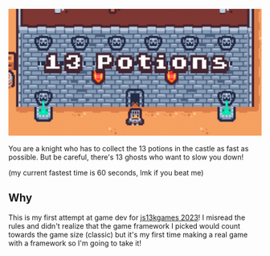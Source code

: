 <p align="center">
  <img src="og.png" alt="Thirteen Potions">
</p>

You are a knight who has to collect the 13 potions in the castle as fast as possible. But be careful, there's 13 ghosts who want to slow you down!

(my current fastest time is 60 seconds, lmk if you beat me)

## Why

This is my first attempt at game dev for [js13kgames 2023](https://js13kgames.com/)! I misread the rules and didn't realize that the game framework I picked would count towards the game size (classic) but it's my first time making a real game with a framework so I'm going to take it!
